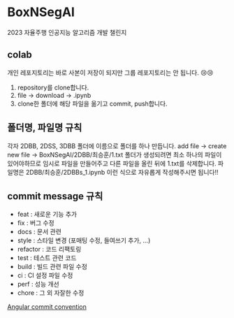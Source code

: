 # BoxNSegAI
2023 자율주행 인공지능 알고리즘 개발 챌린지

## colab 
개인 레포지토리는 바로 사본이 저장이 되지만 그룹 레포지토리는 안 됩니다. 😢😢
1. repository를 clone합니다.
1. file -> download -> .ipynb
1. clone한 폴더에 해당 파일을 옮기고 commit, push합니다.

## 폴더명, 파일명 규칙
각자 2DBB, 2DSS, 3DBB 폴더에 이름으로 폴더를 하나 만듭니다.
add file -> create new file -> BoxNSegAI/2DBB/최승훈/1.txt
폴더가 생성되려면 최소 하나의 파일이 있어야하므로 임시로 파일을 만들어주고 다른 파일을 올린 뒤에 1.txt를 삭제합니다.
파일명은 2DBB/최승훈/2DBBs_1.ipynb 이런 식으로 자유롭게 작성해주시면 됩니다!!

## commit message 규칙
- feat : 새로운 기능 추가
- fix : 버그 수정
- docs : 문서 관련
- style : 스타일 변경 (포매팅 수정, 들여쓰기 추가, …)
- refactor : 코드 리팩토링
- test : 테스트 관련 코드
- build : 빌드 관련 파일 수정
- ci : CI 설정 파일 수정
- perf : 성능 개선
- chore : 그 외 자잘한 수정
  
[Angular commit convention](https://velog.io/@outstandingboy/Git-%EC%BB%A4%EB%B0%8B-%EB%A9%94%EC%8B%9C%EC%A7%80-%EA%B7%9C%EC%95%BD-%EC%A0%95%EB%A6%AC-the-AngularJS-commit-conventions)
